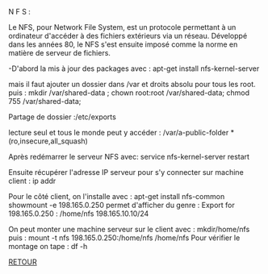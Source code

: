 N F S :

Le NFS, pour Network File System, est un protocole permettant à un ordinateur d'accéder à des fichiers extérieurs via un réseau. Développé dans les années 80, le NFS s'est ensuite imposé comme la norme en matière de serveur de fichiers.

-D'abord la mis à jour des packages avec : apt-get install nfs-kernel-server 

mais il faut ajouter un dossier dans /var et droits absolu pour tous les root.
puis : mkdir /var/shared-data ;
chown root:root /var/shared-data;
chmod 755 /var/shared-data;

Partage de dossier :/etc/exports 

lecture seul et tous le monde peut y accéder :
 /var/a-public-folder *(ro,insecure,all_squash)
 
Après redémarrer le serveur NFS avec:
service nfs-kernel-server restart

Ensuite récupérer l'adresse IP serveur pour s'y connecter sur machine client : ip addr

Pour le côté client, on l'installe avec : apt-get install nfs-common
showmount -e 198.165.0.250 permet d'afficher du genre : Export for 198.165.0.250 : /home/nfs 198.165.10.10/24

On peut monter une machine serveur sur le client avec : mkdir/home/nfs
puis : mount -t nfs 198.165.0.250:/home/nfs /home/nfs
Pour vérifier le montage on tape : df -h 

<a href = 'https://github.com/KennyRandria/SYS/'>RETOUR</a>
